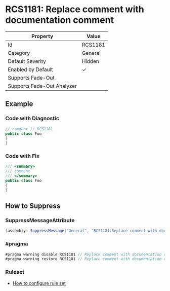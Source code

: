 # RCS1181: Replace comment with documentation comment

| Property | Value |
| -------- | ----- |
| Id | RCS1181 |
| Category | General |
| Default Severity | Hidden |
| Enabled by Default | &#x2713; |
| Supports Fade\-Out |  |
| Supports Fade\-Out Analyzer |  |

## Example

### Code with Diagnostic

```csharp
// comment // RCS1181
public class Foo
{
}
```

### Code with Fix

```csharp
/// <summary>
/// comment
/// </summary>
public class Foo
{
}
```

## How to Suppress

### SuppressMessageAttribute

```csharp
[assembly: SuppressMessage("General", "RCS1181:Replace comment with documentation comment.", Justification = "<Pending>")]
```

### \#pragma

```csharp
#pragma warning disable RCS1181 // Replace comment with documentation comment.
#pragma warning restore RCS1181 // Replace comment with documentation comment.
```

### Ruleset

* [How to configure rule set](../HowToConfigureAnalyzers.md)
